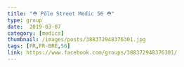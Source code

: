 ```yaml
---
title: "⛑️ Pôle Street Medic 56 ⛑️"
type: group
date:  2019-03-07
category: [medics]
thumbnail: /images/posts/388372948376301.jpg
tags: [FR,FR-BRE,56]
link: https://www.facebook.com/groups/388372948376301/
---
```

